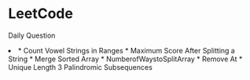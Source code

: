 # LeetCode

Daily Question

<li>
    * Count Vowel Strings in Ranges
    * Maximum Score After Splitting a String
    * Merge Sorted Array
    * NumberofWaystoSplitArray
    * Remove At
    * Unique Length 3 Palindromic Subsequences
</li>

